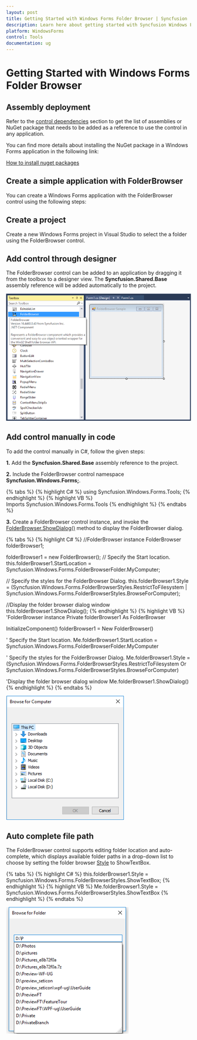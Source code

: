 ```yaml
---
layout: post
title: Getting Started with Windows Forms Folder Browser | Syncfusion
description: Learn here about getting started with Syncfusion Windows Forms Folder Browser control and more details.
platform: WindowsForms
control: Tools
documentation: ug
---
```


# Getting Started with Windows Forms Folder Browser

## Assembly deployment

Refer to the [control dependencies](https://help.syncfusion.com/windowsforms/control-dependencies#folderbrowser) section to get the list of assemblies or NuGet package that needs to be added as a reference to use the control in any application.

You can find more details about installing the NuGet package in a Windows Forms application in the following link: 

[How to install nuget packages](https://help.syncfusion.com/windowsforms/nuget-packages)

## Create a simple application with FolderBrowser

You can create a Windows Forms application with the FolderBrowser control using the following steps:

## Create a project

Create a new Windows Forms project in Visual Studio to select the a folder using the FolderBrowser control.

## Add control through designer

The FolderBrowser control can be added to an application by dragging it from the toolbox to a designer view. The **Syncfusion.Shared.Base** assembly reference will be added automatically to the project.

![wf domain up down control added by designer](Getting-Started_images/wf-folder-browser-control-added-by-designer.png) 

## Add control manually in code

To add the control manually in C#, follow the given steps:

**1.** Add the **Syncfusion.Shared.Base** assembly reference to the project.

**2.** Include the FolderBrowser control namespace **Syncfusion.Windows.Forms;**.

  {% tabs %}
  {% highlight C# %}
  using Syncfusion.Windows.Forms.Tools;
  {% endhighlight %}
  {% highlight VB %}
  Imports Syncfusion.Windows.Forms.Tools
  {% endhighlight %}
  {% endtabs %} 

**3.** Create a FolderBrowser control instance, and invoke the [FolderBrowser.ShowDialog()](https://help.syncfusion.com/cr/windowsforms/Syncfusion.Windows.Forms.FolderBrowser.html#Syncfusion_Windows_Forms_FolderBrowser_ShowDialog().html) method to display the FolderBrowser dialog.

{% tabs %}
{% highlight C# %}
//FolderBrowser instance
FolderBrowser folderBrowser1;

folderBrowser1 = new FolderBrowser();
// Specify the Start location.
this.folderBrowser1.StartLocation = Syncfusion.Windows.Forms.FolderBrowserFolder.MyComputer;

// Specify the styles for the FolderBrowser Dialog.
this.folderBrowser1.Style = (Syncfusion.Windows.Forms.FolderBrowserStyles.RestrictToFilesystem | Syncfusion.Windows.Forms.FolderBrowserStyles.BrowseForComputer);

//Display the folder browser dialog window
this.folderBrowser1.ShowDialog();
{% endhighlight %}
{% highlight VB %}
'FolderBrowser instance
Private folderBrowser1 As FolderBrowser

InitializeComponent()
folderBrowser1 = New FolderBrowser()

' Specify the Start location.
Me.folderBrowser1.StartLocation = Syncfusion.Windows.Forms.FolderBrowserFolder.MyComputer

' Specify the styles for the FolderBrowser Dialog.
Me.folderBrowser1.Style = (Syncfusion.Windows.Forms.FolderBrowserStyles.RestrictToFilesystem Or Syncfusion.Windows.Forms.FolderBrowserStyles.BrowseForComputer)

'Display the folder browser dialog window
Me.folderBrowser1.ShowDialog()
{% endhighlight %}
{% endtabs %} 

![wf folder browser](Getting-Started_images/wf-folder-browser-control.png) 

## Auto complete file path

The FolderBrowser control supports editing folder location and auto-complete, which displays available folder paths in a drop-down list to choose by setting the folder browser [Style](https://help.syncfusion.com/cr/windowsforms/Syncfusion.Windows.Forms.FolderBrowser.html#Syncfusion_Windows_Forms_FolderBrowser_Style) to ShowTextBox.

{% tabs %}
{% highlight C# %}
this.folderBrowser1.Style = Syncfusion.Windows.Forms.FolderBrowserStyles.ShowTextBox;
{% endhighlight %}
{% highlight VB %}
Me.folderBrowser1.Style = Syncfusion.Windows.Forms.FolderBrowserStyles.ShowTextBox
{% endhighlight %}
{% endtabs %} 

![wf folder browser auto complete path](Getting-Started_images/wf-folder-browser-control-auto-complete-path.png) 

